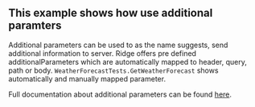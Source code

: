 ﻿## This example shows how use additional paramters

Additional parameters can be used to as the name suggests, send additional information to server.
Ridge offers pre defined additionalParameters which are automatically mapped to header, query, path or body.
`WeatherForecastTests.GetWeatherForecast` shows automatically and manually mapped parameter.

Full documentation about additional parameters can be found [here](https://github.com/Melchy/Ridge/wiki/7.-Additional-parameters).
